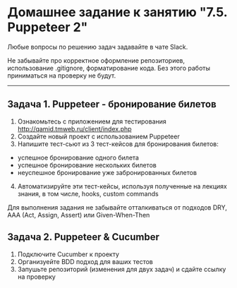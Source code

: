 # Домашнее задание к занятию "7.5. Puppeteer 2"

Любые вопросы по решению задач задавайте в чате Slack.

Не забывайте про корректное оформление репозиториев, использование .gitignore, форматирование кода. Без этого работы приниматься на проверку не будут.

---

  ## Задача 1. Puppeteer - бронирование билетов

1. Ознакомьтесь с приложением для тестирования http://qamid.tmweb.ru/client/index.php 
2. Создайте новый проект с использованием Puppeteer
3. Напишите тест-сьют из 3 тест-кейсов для бронирования билетов:
- успешное бронирование одного билета
- успешное бронирование нескольких билетов
- неуспешное бронирование уже забронированных билетов
4. Автоматизируйте эти тест-кейсы, используя полученные на лекциях знания, в том числе, hooks, custom commands

Для выполнения задания не забывайте отталкиваться от подходов DRY, AAA (Act, Assign, Assert) или Given-When-Then

## Задача 2. Puppeteer & Cucumber

1. Подключите Cucumber к проекту
2. Организуейте BDD подход для ваших тестов
3. Запушьте репозиторий (изменения для двух задач) и сдайте ссылку на проверку

